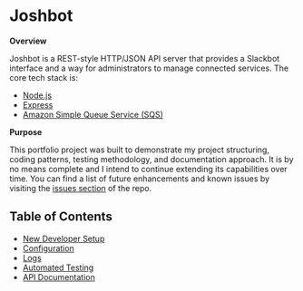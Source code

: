 # Joshbot

**Overview**

Joshbot is a REST-style HTTP/JSON API server that provides a Slackbot interface and a way for administrators to manage connected services. The core tech stack is:

- [Node.js](https://nodejs.org/)
- [Express](https://expressjs.com/)
- [Amazon Simple Queue Service (SQS)](https://aws.amazon.com/sqs/)

**Purpose**

This portfolio project was built to demonstrate my project structuring, coding patterns, testing methodology, and documentation approach. It is by no means complete and I intend to continue extending its capabilities over time. You can find a list of future enhancements and known issues by visiting the [issues section](https://github.com/joshuarwynn/joshbot/issues) of the repo.

## Table of Contents
- [New Developer Setup](./docs/new-developer-setup.md)
- [Configuration](./docs/configuration.md)
- [Logs](./docs/logs.md)
- [Automated Testing](./docs/testing.md)
- [API Documentation](./docs/api-docs.md)
